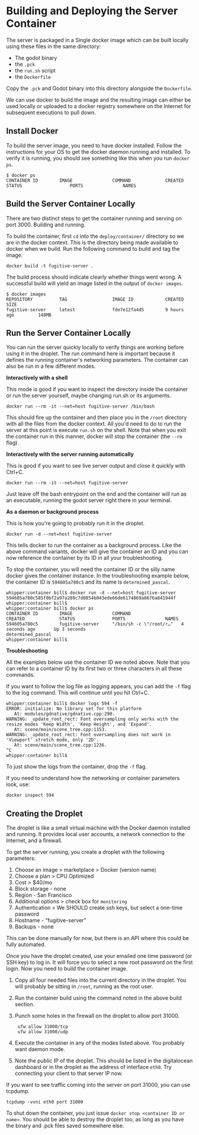 # Building and Deploying the Server Container

The server is packaged in a Single docker image which can be built locally using these files in the same directory:

* The godot binary
* the `.pck`
* the `run.sh` script
* the `Dockerfile`

Copy the `.pck` and Godot binary into this directory alongside the `Dockerfile`.

We can use docker to build the image and the resulting image can either be used locally or uploaded to a docker registry somewhere on the Internet for subsequent executions to pull down.

## Install Docker

To build the server image, you need to have docker installed. Follow the instructions for your OS to get the docker daemon running and installed. To verify it is running, you should see something like this when you run `docker ps`.

	$ docker ps
	CONTAINER ID        IMAGE               COMMAND             CREATED             STATUS              	PORTS               NAMES


## Build the Server Container Locally

There are two distinct steps to get the container running and serving on port 3000. Building and running.

To build the container, first `cd` into the `deploy/container/` directory so we are in the docker context. This is the directory being made available to docker when we build. Run the following command to build and tag the image.

	docker build -t fugitive-server .

The build process should indicate clearly whether things went wrong. A successful build will yield an image listed in the output of `docker images`.

	$ docker images
	REPOSITORY          TAG                 IMAGE ID            CREATED             SIZE
	fugitive-server     latest              fde7e12fa4d5        9 hours ago         148MB

## Run the Server Container Locally

You can run the server quickly locally to verify things are working before using it in the droplet. The run command here is important because it defines the running container's networking parameters. The container can also be run in a few different modes.

**Interactively with a shell**

This mode is good if you want to inspect the directory inside the container or run the server yourself, maybe changing run.sh or its arguments.

	docker run --rm -it --net=host fugitive-server /bin/bash
	
This should fire up the container and then place you in the `/root` directory with all the files from the docker context. All you'd need to do to run the server at this point is execute `run.sh` on the shell. Note that when you exit the container run in this manner, docker will stop the container (the `--rm` flag). 

**Interactively with the server running automatically**

This is good if you want to see live server output and close it quickly with Ctrl+C.

	docker run --rm -it --net=host fugitive-server
	
Just leave off the bash entrypoint on the end and the container will run as an executable, running the godot server right there in your terminal.

**As a daemon or background process**

This is how you're going to probably run it in the droplet.

	docker run -d --net=host fugitive-server
	
This tells docker to run the container as a background process. Like the above command variants, docker will give the container an ID and you can now reference the container by its ID in all your troubleshooting.

To stop the container, you will need the container ID or the silly name docker gives the container instance. In the troubleshooting example below, the container ID is `594605a780c5` and its name is `determined_pascal`.

```
whipper:container bill$ docker run -d --net=host fugitive-server
594605a780c585f0bf2a97a289c7d0854b043ede66de6174869a8676a841944f
whipper:container bill$
whipper:container bill$ docker ps
CONTAINER ID        IMAGE               COMMAND                   CREATED             STATUS              PORTS               NAMES
594605a780c5        fugitive-server     "/bin/sh -c \"/root/r…"   4 seconds ago       Up 3 seconds                            determined_pascal
whipper:container bill$
```

**Troubleshooting**

All the examples below use the container ID we noted above. Note that you can refer to a container ID by its first two or three characters in all these commands.

If you want to follow the log file as logging appears, you can add the `-f` flag to the log command. This will continue until you hit Ctrl+C.

```
whipper:container bill$ docker logs 594 -f
ERROR: initialize: No library set for this platform
   At: modules/gdnative/gdnative.cpp:290.
WARNING: _update_root_rect: Font oversampling only works with the resize modes 'Keep Width', 'Keep Height', and 'Expand'.
   At: scene/main/scene_tree.cpp:1153.
WARNING: _update_root_rect: Font oversampling does not work in 'Viewport' stretch mode, only '2D'.
   At: scene/main/scene_tree.cpp:1236.
^C
whipper:container bill$
```

To just show the logs from the container, drop the `-f` flag.

If you need to understand how the networking or container parameters look, use:

	docker inspect 594

## Creating the Droplet

The droplet is like a small virtual machine with the Docker daemon installed and running. It provides local user accounts, a network connection to the Internet, and a firewall.

To get the server running, you create a droplet with the following parameters:

1. Choose an image > marketplace > Docker (version name)
2. Choose a plan > CPU Optimized
3. Cost > $40/mo
4. Block storage - none
5. Region - San Francisco
6. Additional options > check box for `monitoring`
7. Authentication > We SHOULD create ssh keys, but select a one-time password
8. Hostname - "fugitive-server"
9. Backups - none

This can be done manually for now, but there is an API where this could be fully automated.

Once you have the droplet created, use your emailed one time password (or SSH key) to log in. It will force you to select a new root password on the first login. Now you need to build the container image.

1. Copy all four needed files into the current directory in the droplet. You will probably be sitting in `/root`, running as the root user.
2. Run the container build using the command noted in the above build section.
3. Punch some holes in the firewall on the droplet to allow port 31000.

   ```
	ufw allow 31000/tcp
	ufw allow 31000/udp
   ```
   
4. Execute the container in any of the modes listed above. You probably want daemon mode.
5. Note the public IP of the droplet. This should be listed in the digitalocean dashboard or in the droplet as the address of interface `eth0`. Try connecting your client to that server IP now.

If you want to see traffic coming into the server on port 31000, you can use tcpdump.

	tcpdump -vvni eth0 port 31000

To shut down the container, you just issue `docker stop <container ID or name>`. You should be able to destroy the droplet too, as long as you have the binary and .pck files saved somewhere else.